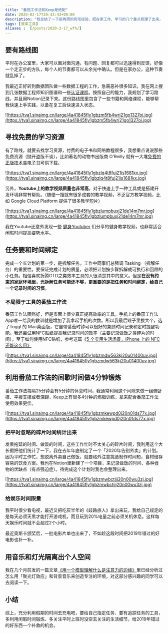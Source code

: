```yaml
---
title: "番茄工作法和Keep是绝配"
date: 2020-02-17T20:43:43+08:00
description: "我总结了一下前两周的死宅经验，把在家工作、学习的几个重点梳理了出来。"
tags: [效率工具]
aliases :  [/posts/2020-2-17_wfh/]
---
```


## 要有路线图

平时在办公室里，大家可以面对面沟通，有问题、回复都可以迅速得到反馈，好像一个走正步的方队，每个人的节奏都可以从余光中确认。但是在家办公，这种节奏就乱掉了。

我最近正好转到数据团队做一些数据工程的工作，急需恶补很多知识。我在网上搜到几张数据工程师知识图谱和一些[认证课程](https://www.coursera.org/specializations/gcp-data-machine-learning)。按照自己的能力，我规划了学习路线，并且用Notion记录下来。这份路线图里包含了一些书籍和网络课程，能够帮我快速上手实践，以备在复工后快速进入状态。

![https://tva1.sinaimg.cn/large/4a41845fly1gbzm5fb4wrj21go1327oi.jpg](https://tva1.sinaimg.cn/large/4a41845fly1gbzm5fb4wrj21go1327oi.jpg)

## 寻找免费的学习资源

有了路线，就要去找学习资源，付费的电子书和网络教程很多，我想重点说说那些免费资源（抛开盗版不谈），比如著名的动物书出版商 O’Reilly 就有一大堆[免费的正版技术类电子书](https://www.oreilly.com/free/)可供下载。

![https://tva1.sinaimg.cn/large/4a41845fly1gbzlq4t8fuj21is1681kx.jpg](https://tva1.sinaimg.cn/large/4a41845fly1gbzlq4t8fuj21is1681kx.jpg)

另外，**Youtube上的教学视频质量也非常高**，对于快速上手一种工具或是搭建开发环境非常有帮助。（随便一搜就有很多成套的教学视频，不乏官方教学视频，比如 Google Cloud Platform 提供了很多教学短片）

![https://tva1.sinaimg.cn/large/4a41845fly1gbzlumpbuxj21de14m7mr.jpg](https://tva1.sinaimg.cn/large/4a41845fly1gbzlumpbuxj21de14m7mr.jpg)

我在Youtube还意外发现一些 [健身Youtuber](https://www.youtube.com/channel/UCFd-9jAfbuUjwDZjisOwv1w) 们分享的健身教学视频，也非常适合闲暇时间提高姿势水平。

## 任务要和时间绑定

完成一个长计划的第一步，是拆解任务。工作中同事们总强调 Tasking （拆解任务）的重要性。要保证完成计划的质量，必须把计划按步骤拆解成可执行和回顾的小任务。相信喜欢折腾GTD之类效率工具的人很清楚其中的意义。但是**在没有约束的家庭环境里，光拆解任务可能还不够，更重要的是把任务和时间绑定，给自己一个记录时间的习惯**。

### 不局限于工具的番茄工作法

番茄工作法固然好，但是市面上很少真正提高效率的工具。手机上的番茄工作法App唯一给我的教训就是增加了我拿起手机的次数。所以我最后矬子里拔大个，选了Toggl 的 Mac桌面版，它自带番茄时钟可以很好的兼顾时间记录和定时提醒功能。我还尝试用NFC贴纸提高我记录时间的效率（主要记录做饭之类碎片的时间）。至于如何使用NFC贴纸，参考这篇《[5 个实用生活场景，iPhone 上的 NFC 还能这么用》](https://sspai.com/post/57394)

![https://tva1.sinaimg.cn/large/4a41845fly1gbzmdw563kj20u01400uv.jpg](https://tva1.sinaimg.cn/large/4a41845fly1gbzmdw563kj20u01400uv.jpg)

## 利用番茄工作法的间歇时间做4分钟锻炼

番茄工作法每隔25分钟会有5分钟的休息时间，我通常利用这个间隙来做一组俯卧撑、平板支撑或者深蹲，Keep上有很多4分钟的燃脂训练，拿来配合番茄工作法使用效果更佳。

![https://tva1.sinaimg.cn/large/4a41845fly1gbzmkewpd0j20n01ds77x.jpg](https://tva1.sinaimg.cn/large/4a41845fly1gbzmkewpd0j20n01ds77x.jpg)

### 把平时忽略的碎片时间统计出来

发呆拖延的时间、做饭的时间，这些工作忙时不太关心的碎片时间，我利用这个大长假把他们统计了一下，我在去年年底制定了一个「2020年告别外卖」的计划。因为平时工作忙，想脱离外卖自己做饭，就要格外注意挑选制作时间短，食材储存容易的饮食方案。我也在Notion里新建了一个项目，来记录做饭的时间、各种食物的优缺点（有点强迫症）。待完成这个计划时我也会整理出来。

![https://tva1.sinaimg.cn/large/4a41845fly1gbzmwbctjjj20n00wu3zj.jpg](https://tva1.sinaimg.cn/large/4a41845fly1gbzmwbctjjj20n00wu3zj.jpg)

### 给娱乐时间限量

我平时很少看电视，最近又把吃灰半年的《歧路旅人》拿出来玩，我给自己规定的是每天必须天黑才能打开游戏机，而且玩到20%电量之前必须关机休息。这样每天娱乐时间就不会超过2个小时。

最近奥斯卡颁奖后，一批电影片单也出来了，不如趁这段时间把2019年错过的好电影也补一补。

## 用音乐和灯光隔离出个人空间

我在几个月前发的一篇文章[《用一个模型理解什么是注意力的边缘》](https://mp.weixin.qq.com/s/OuZigL_Y8Ep3rLl38Hxc0A)里已经分析过怎么用「聚光灯效应」和背景音乐来创造专注的环境，对这部分感兴趣的同学可以去阅读一下。

## 小结

综上，充分利用假期的时间去充电吧，要给自己指定任务、要有追踪任务的工具，多利用闲暇时间锻炼、多关注平时上班时没空去关注的生活细节，给2019年错过的好东西一个补救的机会。